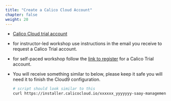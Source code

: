 ```yaml
---
title: "Create a Calico Cloud Account"
chapter: false
weight: 20
---
```


- [Calico Cloud trial account](https://www.tigera.io/tigera-products/calico-cloud/)
- for instructor-led workshop use instructions in the email you receive to request a Calico Trial account.
- for self-paced workshop follow the [link to register](https://www.tigera.io/tigera-products/calico-cloud/) for a Calico Trial account.
- You will receive something similar to below, please keep it safe you will need it to finish the Cloud9 configuration.

  ```bash
  # script should look similar to this
  curl https://installer.calicocloud.io/xxxxxx_yyyyyyy-saay-management_install.sh | bash
  ```
